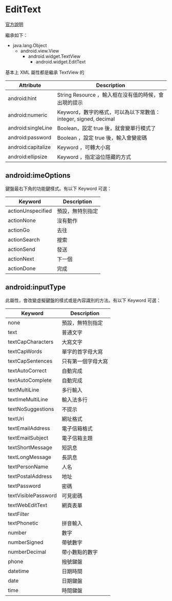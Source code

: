 # EditText

[官方說明](http://developer.android.com/reference/android/widget/EditText.html)

繼承如下：

* java.lang.Object
  * android.view.View
    * android.widget.TextView
      * android.widget.EditText

基本上 XML 屬性都是繼承 TextView 的

| Attribute | Description |
| --------- | ----------- |
| android:hint | String Resource ，輸入框在沒有值的時候，會出現的提示 |
| android:numeric | Keyword，數字的格式，可以為以下常數值： integer, signed, decimal |
| android:singleLine | Boolean，設定 true 後，就會變單行模式了 |
| android:password | Boolean ，設定 true 後，輸入會變密碼 |
| android:capitalize | Keyword ，可轉大小寫 |
| android:ellipsize | Keyword ，指定溢位隱藏的方式 |

## android:imeOptions

鍵盤最右下角的功能鍵樣式。有以下 Keyword 可選：

| Keyword | Description |
| ------- | ----------- |
| actionUnspecified | 預設，無特別指定 |
| actionNone | 沒有動作 |
| actionGo | 去往 |
| actionSearch | 搜索 |
| actionSend | 發送 |
| actionNext | 下一個 |
| actionDone | 完成 |

## android:inputType

此屬性，會改變虛擬鍵盤的樣式或是內容識別的方法。有以下 Keyword 可選：

| Keyword | Description |
| ------- | ----------- |
| none | 預設，無特別指定 |
| text | 普通文字 |
| textCapCharacters | 大寫文字 |
| textCapWords | 單字的首字母大寫 |
| textCapSentences | 只有第一個字母大寫 |
| textAutoCorrect | 自動完成 |
| textAutoComplete | 自動完成 |
| textMultiLine | 多行輸入 |
| textImeMultiLine | 輸入法多行 |
| textNoSuggestions | 不提示 |
| textUri | 網址格式 |
| textEmailAddress | 電子信箱格式 |
| textEmailSubject | 電子信箱主題 |
| textShortMessage | 短訊息 |
| textLongMessage | 長訊息 |
| textPersonName | 人名 |
| textPostalAddress | 地址 |
| textPassword | 密碼 |
| textVisiblePassword | 可見密碼 |
| textWebEditText | 網頁表單 |
| textFilter | |
| textPhonetic | 拼音輸入 |
| number | 數字 |
| numberSigned | 帶號數字 |
| numberDecimal | 帶小數點的數字|
| phone | 撥號鍵盤 |
| datetime | 日期時間 |
| date | 日期鍵盤 |
| time | 時間鍵盤 |

